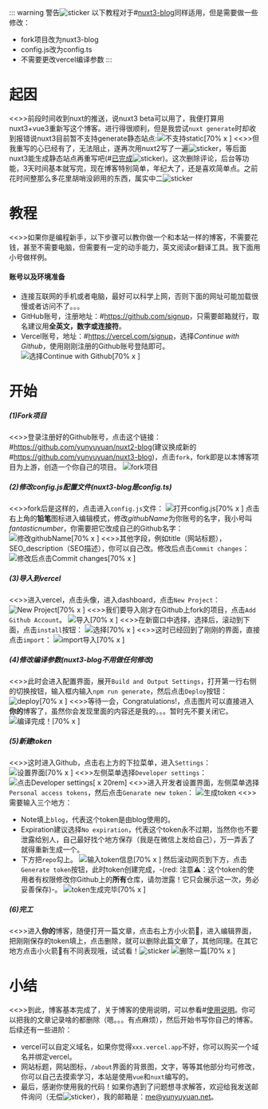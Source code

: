 ::: warning 警告![sticker](aru/97)
以下教程对于#[nuxt3-blog](https://github.com/yunyuyuan/nuxt3-blog)同样适用，但是需要做一些修改：
* fork项目改为nuxt3-blog
* config.js改为config.ts
* 不需要更改vercel编译参数
:::

# 起因
<<>>前段时间收到nuxt的推送，说nuxt3 beta可以用了，我便打算用nuxt3+vue3重新写这个博客。进行得很顺利，但是我尝试`nuxt generate`时却收到报错说nuxt3目前暂不支持generate静态站点:![不支持static[70% x ]](https://s2.loli.net/2022/08/16/oT2fbYu4Qh6zByZ.png)
<<>>但我重写的心已经有了，无法阻止，遂再次用nuxt2写了一遍![sticker](aru/63)，等后面nuxt3能生成静态站点再重写吧(#[已完成](https://github.com/yunyuyuan/nuxt3-blog)![sticker](aru/52))。这次删除评论，后台等功能，3天时间基本就写完，现在博客特别简单，年纪大了，还是喜欢简单点。之前花时间整那么多花里胡哨没卵用的东西，属实中二![sticker](yellow-face/7)

# 教程
<<>>如果你是编程新手，以下步骤可以教你做一个和本站一样的博客，不需要花钱，甚至不需要电脑，但需要有一定的动手能力，英文阅读or翻译工具。我下面用小号做样例。
#### 账号以及环境准备
* 连接互联网的手机或者电脑，最好可以科学上网，否则下面的网址可能加载很慢或者访问不了。。。
* GitHub账号，注册地址：#[https:\//github.com/signup](https://github.com/signup)，只需要邮箱就行，取名建议用**全英文，数字或连接符**。
* Vercel账号，地址：#[https:\//vercel.com/signup](https://vercel.com/signup)，选择*Continue  with Github*，使用刚刚注册的Github账号登陆即可。
![选择Continue  with Github[70% x ]](https://s2.loli.net/2022/08/16/7CPuWxVs6l3Q5Fw.png)

# 开始

##### (1)Fork项目
<<>>登录注册好的Github账号，点击这个链接：#[https:\//github.com/yunyuyuan/nuxt2-blog](https://github.com/yunyuyuan/nuxt2-blog)(建议换成新的#[https:\//github.com/yunyuyuan/nuxt3-blog](https://github.com/yunyuyuan/nuxt3-blog))，点击`fork`，fork即是以本博客项目为上游，创造一个你自己的项目。
![fork项目](https://s2.loli.net/2022/08/16/ebjrUmnINZ1R3Qy.png)
##### (2)修改config.js配置文件(nuxt3-blog是config.ts)
<<>>fork后是这样的，点击进入`config.js`文件：
![打开config.js[70% x ]](https://s2.loli.net/2022/08/16/qBKktwmN1xbMPoH.png)
点击右上角的**铅笔**图标进入编辑模式，修改*githubName*为你账号的名字，我小号叫*fantasticnumber*，你需要把它改成自己的Github名字：
![修改githubName[70% x ]](https://s2.loli.net/2022/08/16/Hbi9XRQxmLCfyzw.png)
<<>>其他字段，例如title（网站标题），SEO_description（SEO描述），你可以自己改。修改后点击`Commit changes`：
![修改后点击Commit changes[70% x ]](https://s2.loli.net/2022/08/16/5xyUfYvVzkgde83.png)
##### (3)导入到vercel
<<>>进入vercel，点击头像，进入dashboard，点击`New Project`：
![New Project[70% x ]](https://s2.loli.net/2022/08/16/A64dRBLeWbDvSka.png)
<<>>我们要导入刚才在Github上fork的项目，点击`Add Github Account`。
![导入[70% x ]](https://s2.loli.net/2022/08/16/UpDznJId2E4LcvM.png)
<<>>在新窗口中选择，选择后，滚动到下面，点击`install`按钮：
![选择[70% x ]](https://s2.loli.net/2022/08/16/xMvn3hOtseGTwS6.png)
<<>>这时已经回到了刚刚的界面，直接点击`import`：
![import导入[70% x ]](https://s2.loli.net/2022/08/16/9mjxEg1GeLBrcZF.png)
##### (4)修改编译参数(nuxt3-blog不用做任何修改)
<<>>此时会进入配置界面，展开`Build and Output Settings`，打开第一行右侧的切换按钮，输入框内输入`npm run generate`，然后点击`Deploy`按钮：
![deploy[70% x ]](https://s2.loli.net/2022/08/16/FR1prPcE52M6BkG.png)
<<>>等待一会，Congratulations!，点击图片可以直接进入**你的**博客了，虽然你会发现里面的内容还是我的。。。暂时先不要关闭它。
![编译完成！[70% x ]](https://s2.loli.net/2022/08/16/eqz2rRNswid38cy.png)
##### (5)新建token
<<>>这时进入Github，点击右上方的下拉菜单，进入`Settings`：
![设置界面[70% x ]](https://s2.loli.net/2022/08/16/LUO8pcD56kly1VS.png)
<<>>左侧菜单选择`Developer settings`：
![点击Developer settings[ x 20rem]](https://s2.loli.net/2022/08/16/VGdvFy87E5WpAZm.png)
<<>>进入开发者设置界面，左侧菜单选择`Personal access tokens`，然后点击`Genarate new token`：
![生成token](https://s2.loli.net/2022/08/16/Dq58EjNVOR9oxen.png)
<<>>需要输入三个地方：
  * Note填上`blog`，代表这个token是由blog使用的。
  * Expiration建议选择`No expiration`，代表这个token永不过期，当然你也不要泄露给别人，自己最好找个地方保存（我是在微信上发给自己），万一弄丢了就得重新生成一个。
  * 下方把`repo`勾上。
![输入token信息[70% x ]](https://s2.loli.net/2022/08/16/QvN6kBKT7sjM4m3.png)
然后滚动网页到下方，点击`Generate token`按钮，此时token创建完成，-(red: 注意⚠：这个token的使用者有权限修改你Github上的**所有**仓库，请勿泄露！它只会展示这一次，务必妥善保存)-。
![token生成完毕[70% x ]](https://s2.loli.net/2022/08/16/oaxC5QTkhm6YKBZ.png)
##### (6)完工
<<>>进入**你的**博客，随便打开一篇文章，点击右上方小火箭🚀，进入编辑界面，把刚刚保存的token填上，点击删除，就可以删除此篇文章了，其他同理。在其它地方点击小火箭🚀有不同表现哦，试试看！![sticker](aru/3)
![删除一篇[70% x ]](https://s2.loli.net/2022/08/16/u3FykhMrUZpebzQ.png)

# 小结
<<>>到此，博客基本完成了，关于博客的使用说明，可以参看#[使用说明](https://github.com/yunyuyuan/nuxt2-blog#readme)。你可以把我的文章记录啥的都删除（嗯。。。有点麻烦），然后开始书写你自己的博客。后续还有一些进阶：
* vercel可以自定义域名，如果你觉得`xxx.vercel.app`不好，你可以购买一个域名并绑定vercel。
* 网站标题，网站图标，`/about`界面的背景图，文字，等等其他部分均可修改，你可以自己去摸索学习，本站是使用`vue`和`nuxt`编写的。
* 最后，感谢你使用我的代码！如果你遇到了问题想寻求解答，欢迎给我发送邮件询问（无偿![sticker](aru/93)），我的邮箱是：[me@yunyuyuan.net](mailto:me@yunyuyuan.net)。